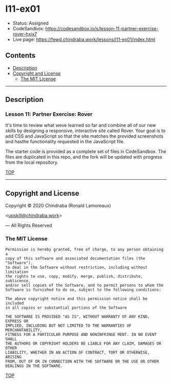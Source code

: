 # l11-ex01

-  Status: Assigned
-  CodeSandbox: <https://codesandbox.io/s/lesson-11-partner-exercise-rover-hxix7>
-  Live page: <https://fewd.chindraba.work/lessons/l11-ex01/index.html>

## Contents

-  [Description](#description)
-  [Copyright and License](#copyright-and-license)
   -  [The MIT License](#the-mit-license)

---
## Description

### Lesson 11: Partner Exercise: Rover

It's time to review what weve learned so far and combine all of our new skills by
designing a responsive, interactive site called Rover. Your goal is to add CSS
and JavaScript so that the site matches the provided screenshots and hasthe
functionality requested in the JavaScript file.

The starter code is provided as a complete set of files in CodeSandbox. The files
are duplicated in this repo, and the fork will be updated with progress from the
local repository.

[TOP](#contents)

---
## Copyright and License

Copyright © 2020  Chindraba (Ronald Lamoreaux)

<[upskill@chindraba.work](mailto:upskill@chindraba.work?subject='l11-ex01')>

— All Rights Reserved

### The MIT License
    
    Permission is hereby granted, free of charge, to any person obtaining a
    copy of this software and associated documentation files (the "Software"),
    to deal in the Software without restriction, including without limitation
    the rights to use, copy, modify, merge, publish, distribute, sublicense,
    and/or sell copies of the Software, and to permit persons to whom the
    Software is furnished to do so, subject to the following conditions:

    The above copyright notice and this permission notice shall be included
    in all copies or substantial portions of the Software

    THE SOFTWARE IS PROVIDED "AS IS", WITHOUT WARRANTY OF ANY KIND, EXPRESS OR
    IMPLIED, INCLUDING BUT NOT LIMITED TO THE WARRANTIES OF MERCHANTABILITY,
    FITNESS FOR A PARTICULAR PURPOSE AND NONINFRINGE MENT. IN NO EVENT SHALL
    THE AUTHORS OR COPYRIGHT HOLDERS BE LIABLE FOR ANY CLAIM, DAMAGES OR OTHER
    LIABILITY, WHETHER IN AN ACTION OF CONTRACT, TORT OR OTHERWISE, ARISING
    FROM, OUT OF OR IN CONNECTION WITH THE SOFTWARE OR THE USE OR OTHER
    DEALINGS IN THE SOFTWARE.

[TOP](#contents)
